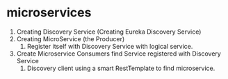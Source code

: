 # microservices

1. Creating Discovery Service (Creating Eureka Discovery Service)
2. Creating MicroService (the Producer)
   1. Register itself with Discovery Service with logical service.
3. Create Microservice Consumers find Service registered with Discovery Service
   1. Discovery client using a smart RestTemplate to find microservice.
